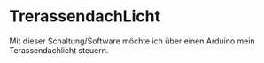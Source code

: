 # TrerassendachLicht
Mit dieser Schaltung/Software möchte ich über einen Arduino mein Terassendachlicht steuern.
